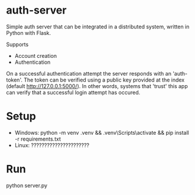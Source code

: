 # auth-server
Simple auth server that can be integrated in a distributed system, written in Python with Flask.

Supports
  - Account creation
  - Authentication 
  
 On a successful authentication attempt the server responds with an 'auth-token'.
 The token can be verified using a public key provided at the index (default http://127.0.0.1:5000/).
 In other words, systems that 'trust' this app can verify that a successful login attempt has occured.
 
# Setup
- Windows: python -m venv .venv && .venv\Scripts\activate && pip install -r requirements.txt
- Linux: ??????????????????????
 
# Run
python server.py 
